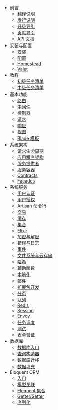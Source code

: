 - 前言
    - [翻译说明](/docs/{{version}}/about)
    - [发行说明](/docs/{{version}}/releases)
    - [升级导引](/docs/{{version}}/upgrade)
    - [贡献导引](/docs/{{version}}/contributions)
    - [API 文档](/api/{{version}})
- 安装与配置
    - [安装](/docs/{{version}}/installation)
    - [配置](/docs/{{version}}/configuration)
    - [Homestead](/docs/{{version}}/homestead)
    - [Valet](/docs/{{version}}/valet)
- 教程
    - [初级任务清单](/docs/{{version}}/quickstart)
    - [中级任务清单](/docs/{{version}}/quickstart-intermediate)
- 基本功能
    - [路由](/docs/{{version}}/routing)
    - [中间件](/docs/{{version}}/middleware)
    - [控制器](/docs/{{version}}/controllers)
    - [请求](/docs/{{version}}/requests)
    - [响应](/docs/{{version}}/responses)
    - [视图](/docs/{{version}}/views)
    - [Blade 模板](/docs/{{version}}/blade)
- 系统架构
    - [请求生命周期](/docs/{{version}}/lifecycle)
    - [应用程序架构](/docs/{{version}}/structure)
    - [服务提供者](/docs/{{version}}/providers)
    - [服务容器](/docs/{{version}}/container)
    - [Contracts](/docs/{{version}}/contracts)
    - [Facades](/docs/{{version}}/facades)
- 系统服务
    - [用户认证](/docs/{{version}}/authentication)
    - [用户授权](/docs/{{version}}/authorization)
    - [Artisan 命令行](/docs/{{version}}/artisan)
    - [交易](/docs/{{version}}/billing)
    - [缓存](/docs/{{version}}/cache)
    - [集合](/docs/{{version}}/collections)
    - [Elixir](/docs/{{version}}/elixir)
    - [加密与解密](/docs/{{version}}/encryption)
    - [错误与日志](/docs/{{version}}/errors)
    - [事件](/docs/{{version}}/events)
    - [文件系统与云存储](/docs/{{version}}/filesystem)
    - [哈希](/docs/{{version}}/hashing)
    - [辅助函数](/docs/{{version}}/helpers)
    - [本地化](/docs/{{version}}/localization)
    - [邮件](/docs/{{version}}/mail)
    - [扩展包开发](/docs/{{version}}/packages)
    - [分页](/docs/{{version}}/pagination)
    - [队列](/docs/{{version}}/queues)
    - [Redis](/docs/{{version}}/redis)
    - [Session](/docs/{{version}}/session)
    - [Envoy](/docs/{{version}}/envoy)
    - [任务调度](/docs/{{version}}/scheduling)
    - [测试](/docs/{{version}}/testing)
    - [表单验证](/docs/{{version}}/validation)
- 数据库
    - [数据库入门](/docs/{{version}}/database)
    - [查询构造器](/docs/{{version}}/queries)
    - [数据库迁移](/docs/{{version}}/migrations)
    - [数据填充](/docs/{{version}}/seeding)
- Eloquent ORM
    - [入门](/docs/{{version}}/eloquent)
    - [模型关联](/docs/{{version}}/eloquent-relationships)
    - [Elequent 集合](/docs/{{version}}/eloquent-collections)
    - [Getter/Setter](/docs/{{version}}/eloquent-mutators)
    - [序列化](/docs/{{version}}/eloquent-serialization)
